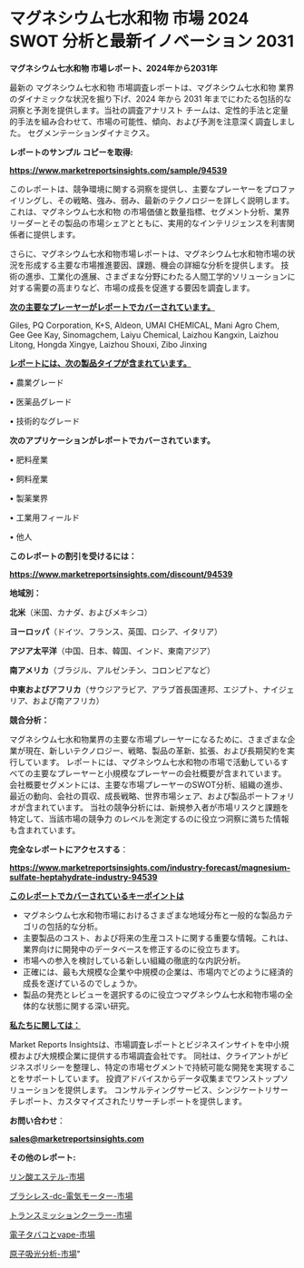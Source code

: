 # マグネシウム七水和物 市場 2024 SWOT 分析と最新イノベーション 2031

<strong>マグネシウム七水和物 市場レポート、2024年から2031年</strong>

最新の マグネシウム七水和物 市場調査レポートは、マグネシウム七水和物 業界のダイナミックな状況を掘り下げ、2024 年から 2031 年までにわたる包括的な洞察と予測を提供します。当社の調査アナリスト チームは、定性的手法と定量的手法を組み合わせて、市場の可能性、傾向、および予測を注意深く調査しました。 セグメンテーションダイナミクス。



<strong>レポートのサンプル コピーを取得:</strong> <a href=https://www.marketreportsinsights.com/sample/94539>

<strong><u>https://www.marketreportsinsights.com/sample/94539</u></strong></a>

このレポートは、競争環境に関する洞察を提供し、主要なプレーヤーをプロファイリングし、その戦略、強み、弱み、最新のテクノロジーを詳しく説明します。 これは、マグネシウム七水和物 の市場価値と数量指標、セグメント分析、業界リーダーとその製品の市場シェアとともに、実用的なインテリジェンスを利害関係者に提供します。

さらに、マグネシウム七水和物市場レポートは、マグネシウム七水和物市場の状況を形成する主要な市場推進要因、課題、機会の詳細な分析を提供します。 技術の進歩、工業化の進展、さまざまな分野にわたる人間工学的ソリューションに対する需要の高まりなど、市場の成長を促進する要因を調査します。



<strong><u>次の主要なプレーヤーがレポートでカバーされています。</u></strong>

Giles, PQ Corporation, K+S, Aldeon, UMAI CHEMICAL, Mani Agro Chem, Gee Gee Kay, Sinomagchem, Laiyu Chemical, Laizhou Kangxin, Laizhou Litong, Hongda Xingye, Laizhou Shouxi, Zibo Jinxing



<strong><u><b>レポートには、次の製品タイプが含まれています。</b></u></strong>

• 農業グレード

• 医薬品グレード

• 技術的なグレード



<strong><b>次のアプリケーションがレポートでカバーされています。</b></strong>

• 肥料産業

• 飼料産業

• 製薬業界

• 工業用フィールド

• 他人



<strong><b>このレポートの割引を受けるには：</b></strong><a href=https://www.marketreportsinsights.com/discount/94539>

<strong><u>https://www.marketreportsinsights.com/discount/94539</u></strong></a>



<strong>地域別：</strong>



<strong>北米</strong>（米国、カナダ、およびメキシコ）



<strong>ヨーロッパ</strong>（ドイツ、フランス、英国、ロシア、イタリア）



<strong>アジア太平洋</strong>（中国、日本、韓国、インド、東南アジア）



<strong>南アメリカ</strong>（ブラジル、アルゼンチン、コロンビアなど）



<strong>中東およびアフリカ</strong>（サウジアラビア、アラブ首長国連邦、エジプト、ナイジェリア、および南アフリカ）



<strong>競合分析：</strong>

マグネシウム七水和物業界の主要な市場プレーヤーになるために、さまざまな企業が現在、新しいテクノロジー、戦略、製品の革新、拡張、および長期契約を実行しています。 レポートには、マグネシウム七水和物の市場で活動しているすべての主要なプレーヤーと小規模なプレーヤーの会社概要が含まれています。 会社概要セグメントには、主要な市場プレーヤーのSWOT分析、組織の進歩、最近の動向、会社の買収、成長戦略、世界市場シェア、および製品ポートフォリオが含まれています。 当社の競争分析には、新規参入者が市場リスクと課題を特定して、当該市場の競争力 のレベルを測定するのに役立つ洞察に満ちた情報も含まれています。



<strong>完全なレポートにアクセスする</strong>：

<a href=https://www.marketreportsinsights.com/industry-forecast/magnesium-sulfate-heptahydrate-industry-94539>

<strong><u>https://www.marketreportsinsights.com/industry-forecast/magnesium-sulfate-heptahydrate-industry-94539</u></strong></a>



<strong><u><b>このレポートでカバーされているキーポイントは</b></u></strong>
<ul>
  <li>マグネシウム七水和物市場におけるさまざまな地域分布と一般的な製品カテゴリの包括的な分析。</li>
  <li>主要製品のコスト、および将来の生産コストに関する重要な情報。これは、業界向けに開発中のデータベースを修正するのに役立ちます。</li>
  <li>市場への参入を検討している新しい組織の徹底的な内訳分析。</li>
  <li>正確には、最も大規模な企業や中規模の企業は、市場内でどのように経済的成長を遂げているのでしょうか。</li>
  <li>製品の発売とレビューを選択するのに役立つマグネシウム七水和物市場の全体的な状態に関する深い研究。</li>
</ul>


<strong><u><b>私たちに関しては：</b></u></strong>

Market Reports Insightsは、市場調査レポートとビジネスインサイトを中小規模および大規模企業に提供する市場調査会社です。 同社は、クライアントがビジネスポリシーを整理し、特定の市場セグメントで持続可能な開発を実現することをサポートしています。 投資アドバイスからデータ収集までワンストップソリューションを提供します。 コンサルティングサービス、シンジケートリサーチレポート、カスタマイズされたリサーチレポートを提供します。



<strong><b>お問い合わせ</b></strong>：

<a href=mailto:sales@marketreportsinsights.com>

<strong><u>sales@marketreportsinsights.com</u></strong></a>



<strong>その他のレポート:</strong>

<a href=https://www.linkedin.com/pulse/リン酸エステル-市場-2023-新興市場-将来の動向と市場需要-2030-pr-news-hub-kdoyc/>リン酸エステル-市場</a>

<a href=https://www.linkedin.com/pulse/ブラシレス-dc-電気モーター-市場-2023-総利益と主要ベンダー-2030-acfzf/>ブラシレス-dc-電気モーター-市場</a>

<a href=https://www.linkedin.com/pulse/トランスミッションクーラー-市場-2023-新興市場-将来の動向と市場需要-sbn9f/>トランスミッションクーラー-市場</a>

<a href=https://www.linkedin.com/pulse/電子タバコとvape-市場-2023-新興市場-将来の動向と市場需要-2030-pr-news-hub-emeof/>電子タバコとvape-市場</a>

<a href=https://www.linkedin.com/pulse/原子吸光分析-市場-2023-最新の-cagr-および成長分析-2030-d2gsc/>原子吸光分析-市場</a>"
